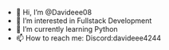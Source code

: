 - 👋 Hi, I’m @Davideee08
- 👀 I’m interested in Fullstack Development
- 🌱 I’m currently learning Python
- 📫 How to reach me: Discord:davideee4244

<!---
Davideee08/Davideee08 is a ✨ special ✨ repository because its `README.md` (this file) appears on your GitHub profile.
You can click the Preview link to take a look at your changes.
--->
